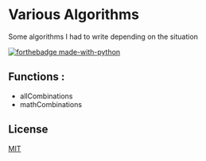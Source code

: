# Various Algorithms
Some algorithms I had to write depending on the situation


[![forthebadge made-with-python](https://forthebadge.com/images/badges/made-with-python.svg)](https://forthebadge.com)

## Functions :

- allCombinations
- mathCombinations


## License
[MIT](https://choosealicense.com/licenses/mit/)